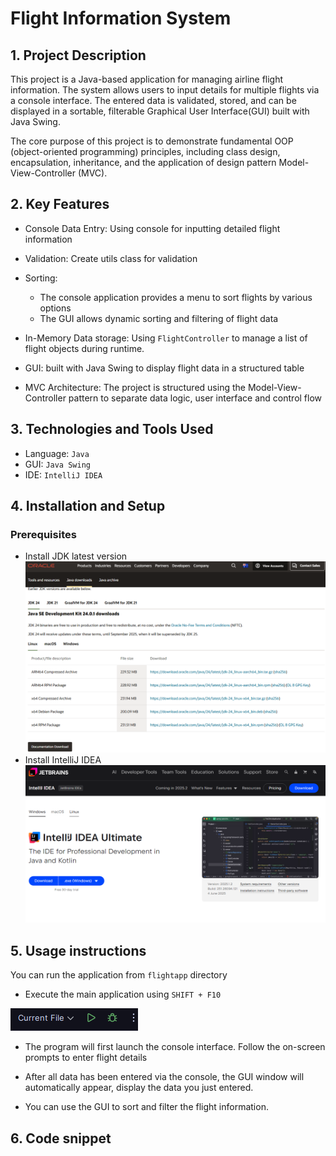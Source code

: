 # Flight Information System

## 1. Project Description
 This project is a Java-based application for managing airline flight information. The system allows users to input details for multiple flights via a console interface. The entered data is validated, stored, and can be displayed in a sortable, filterable Graphical User Interface(GUI) built with Java Swing.
 
The core purpose of this project is to demonstrate fundamental OOP (object-oriented programming) principles, including class design, encapsulation, inheritance, and the application of design pattern Model-View-Controller (MVC).

## 2. Key Features
 
- Console Data Entry: Using console for inputting detailed flight information
- Validation: Create utils class for validation
- Sorting:
    
  - The console application provides a menu to sort flights by various options
  - The GUI allows dynamic sorting and filtering of flight data

- In-Memory Data storage: Using `FlightController` to manage a list of flight objects during runtime.
- GUI: built with Java Swing to display flight data in a structured table
- MVC Architecture: The project is structured using the Model-View-Controller pattern to separate data logic, user interface and control flow

## 3. Technologies and Tools Used

- Language: `Java`
- GUI: `Java Swing`
- IDE: `IntelliJ IDEA`

## 4. Installation and Setup

### Prerequisites
- Install JDK latest version
![img_1.png](img_1.png)
- Install IntelliJ IDEA
![img.png](img.png)

## 5. Usage instructions

You can run the application from `flightapp` directory

- Execute the main application using `SHIFT + F10`

![img_2.png](img_2.png)
- The program will first launch the console interface. Follow the on-screen prompts to enter flight details


- After all data has been entered via the console, the GUI window will automatically appear, display the data you just entered.
- You can use the GUI to sort and filter the flight information.

## 6. Code snippet



